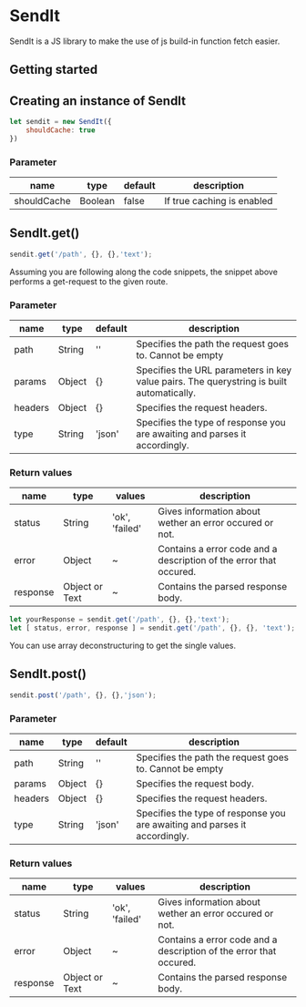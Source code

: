 # SendIt

SendIt is a JS library to make the use of js build-in function fetch easier.

## Getting started

## Creating an instance of SendIt

```js
let sendit = new SendIt({
    shouldCache: true
})
```

### Parameter

|name|type|default|description|
|---|---|---|---|
|shouldCache|Boolean|false|If true caching is enabled|

## SendIt.get()

```js
sendit.get('/path', {}, {},'text');
```

Assuming you are following along the code snippets, the snippet above performs a get-request
to the given route.

### Parameter

|name|type|default|description|
|---|---|---|---|
|path|String|''|Specifies the path the request goes to. Cannot be empty|
|params|Object|{}|Specifies the URL parameters in key value pairs. The querystring is built automatically.|
|headers|Object|{}|Specifies the request headers.|
|type|String|'json'|Specifies the type of response you are awaiting and parses it accordingly.|

### Return values

|name|type|values|description|
|---|---|---|---|
|status|String|'ok', 'failed'|Gives information about wether an error occured or not.|
|error|Object|~|Contains a error code and a description of the error that occured.|
|response|Object or Text|~|Contains the parsed response body.|

```js
let yourResponse = sendit.get('/path', {}, {},'text');
let [ status, error, response ] = sendit.get('/path', {}, {}, 'text');
```

You can use array deconstructuring to get the single values.

## SendIt.post()

```js
sendit.post('/path', {}, {},'json');
```

### Parameter

|name|type|default|description|
|---|---|---|---|
|path|String|''|Specifies the path the request goes to. Cannot be empty|
|params|Object|{}|Specifies the request body.|
|headers|Object|{}|Specifies the request headers.|
|type|String|'json'|Specifies the type of response you are awaiting and parses it accordingly.|

### Return values

|name|type|values|description|
|---|---|---|---|
|status|String|'ok', 'failed'|Gives information about wether an error occured or not.|
|error|Object|~|Contains a error code and a description of the error that occured.|
|response|Object or Text|~|Contains the parsed response body.|
